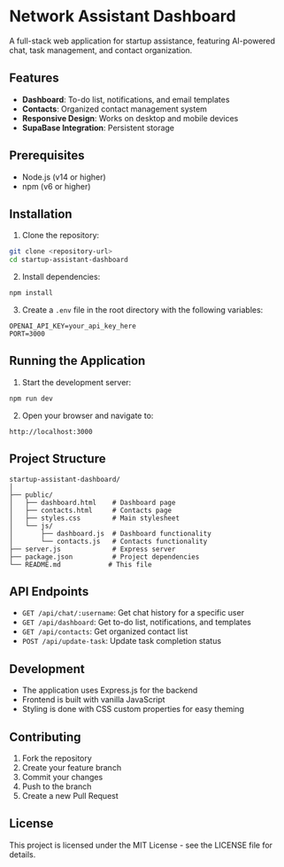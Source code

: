 # Network Assistant Dashboard

A full-stack web application for startup assistance, featuring AI-powered chat, task management, and contact organization.

## Features

- **Dashboard**: To-do list, notifications, and email templates
- **Contacts**: Organized contact management system
- **Responsive Design**: Works on desktop and mobile devices
- **SupaBase Integration**: Persistent storage

## Prerequisites

- Node.js (v14 or higher)
- npm (v6 or higher)

## Installation

1. Clone the repository:
```bash
git clone <repository-url>
cd startup-assistant-dashboard
```

2. Install dependencies:
```bash
npm install
```

3. Create a `.env` file in the root directory with the following variables:
```
OPENAI_API_KEY=your_api_key_here
PORT=3000
```

## Running the Application

1. Start the development server:
```bash
npm run dev
```

2. Open your browser and navigate to:
```
http://localhost:3000
```

## Project Structure

```
startup-assistant-dashboard/
│
├── public/
│   ├── dashboard.html    # Dashboard page
│   ├── contacts.html     # Contacts page
│   ├── styles.css        # Main stylesheet
│   └── js/
│       ├── dashboard.js  # Dashboard functionality
│       └── contacts.js   # Contacts functionality
├── server.js             # Express server
├── package.json          # Project dependencies
└── README.md            # This file
```

## API Endpoints

- `GET /api/chat/:username`: Get chat history for a specific user
- `GET /api/dashboard`: Get to-do list, notifications, and templates
- `GET /api/contacts`: Get organized contact list
- `POST /api/update-task`: Update task completion status

## Development

- The application uses Express.js for the backend
- Frontend is built with vanilla JavaScript
- Styling is done with CSS custom properties for easy theming

## Contributing

1. Fork the repository
2. Create your feature branch
3. Commit your changes
4. Push to the branch
5. Create a new Pull Request

## License

This project is licensed under the MIT License - see the LICENSE file for details. 
